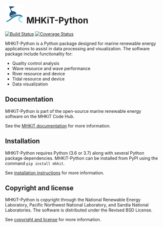 ![](figures/logo.png) MHKiT-Python
=====================================

[![Build Status](https://travis-ci.org/MHKiT-Code-Hub/MHKiT-Python.svg?branch=master)](https://travis-ci.org/MHKiT-Code-Hub/MHKiT-Python)
[![Coverage Status](https://coveralls.io/repos/github/MHKiT-Code-Hub/MHKiT-Python/badge.svg?branch=master)](https://coveralls.io/github/MHKiT-Code-Hub/MHKiT-Python?branch=master)

MHKiT-Python is a Python package designed for marine renewable energy applications to assist in 
data processing and visualization.  The software package include functionality for:

* Quality control analysis
* Wave resource and wave performance
* River resource and device
* Tidal resource and device
* Data visualization

Documentation
------------------

MHKiT-Python is part of the open-source marine renewable energy software on the MHKiT Code Hub.

See the [MHKiT documentation](https://mhkit-code-hub.github.io/MHKiT) for more information.

Installation
------------------------
MHKiT-Python requires Python (3.6 or 3.7) along with several Python 
package dependencies.  MHKiT-Python can be installed from PyPI using the command ``pip install mhkit``.

See [installation instructions](https://mhkit-code-hub.github.io/MHKiT/installation.html) for more information.

Copyright and license
------------------------
MHKiT-Python is copyright through the National Renewable Energy Laboratory, 
Pacific Northwest National Laboratory, and Sandia National Laboratories. 
The software is distributed under the Revised BSD License.

See [copyright and license](LICENSE.md) for more information.

